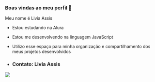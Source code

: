 ### Boas vindas ao meu perfil 💙

Meu nome é Livia Assis 

- Estou estudando na Alura
- Estou me desenvolvendo na linguagem JavaScript
- Utilizo esse espaço para minha organização e compartilhamento dos meus projetos desenvolvidos

- ### Contato: Livia Assis


![](https://media.tenor.com/yqsJZKLDEAUAAAAi/goku.gif)
